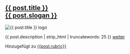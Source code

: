 <div class="col mb-4">
    <div class="card h-100">
    <a href="{{ post.url }}" ref="nofollow" class="black-link">
        <div class="card-header bg-transparent">
            <h2 class="h5 mt-0">{{ post.title }}
            <div class="text-muted h6 mt-1">{{ post.slogan }}</div>
            </h2>
        </div>
        </a>
        <div class="row no-gutters h-100 position-relative">
            <div class="col-lg-4 pr-4 pl-2 align-self-center">
                <img src="{{ post.image }}" class="card-img m-2" alt="{{ post.title }} logo">
            </div>
            <div class="col-lg-8 position-static p-2 pl-md-0">
                <p>{{ post.description | strip_html | truncatewords: 25 }}
                    <a href="{{post.url}}" class="stretched-link" ref="nofollow">weiter</a>
                </p>
            </div>
        </div>
        <div class="card-footer bg-transparent">
            <div class="text-muted footer-text">Hinzugefügt zu <a href="{{post.categories[0]}}">{{post.rubric}}</a></div>
        </div>
    </div>
</div>
